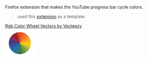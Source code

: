 Firefox extension that makes the YouTube progress bar cycle colors.

> used this [extension](https://github.com/mdn/webextensions-examples/tree/master/apply-css) as a template.

<a href="https://www.vecteezy.com/free-vector/rgb-color-wheel">
    Rgb Color Wheel Vectors by Vecteezy
    <br>
    <img src="./icons/icon-96.jpg"/>
</a>
